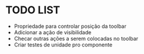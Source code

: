 # TODO LIST

- Propriedade para controlar posição da toolbar
- Adicionar a ação de visibilidade
- Checar outras ações a serem colocadas no toolbar
- Criar testes de unidade pro componente
